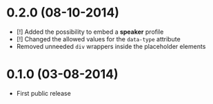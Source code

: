 # 0.2.0 (08-10-2014) #

* [!] Added the possibility to embed a **speaker** profile
* [!] Changed the allowed values for the `data-type` attribute
* Removed unneeded `div` wrappers inside the placeholder elements

# 0.1.0 (03-08-2014) #

* First public release